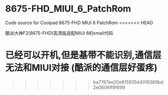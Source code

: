 # 8675-FHD_MIUI_6_PatchRom
Code source for Coolpad 8675-FHD MIUI 6 PatchRom
<<<<<<< HEAD

酷派大神F2(8675-FHD)高清版适配MIUI 6的smali代码

已经可以开机,但是基带不能识别,通信层无法和MIUI对接
(酷派的通信层好蛋疼)
=======
>>>>>>> ba7767ee20e815935d4019369bd2e0606ff8f699
